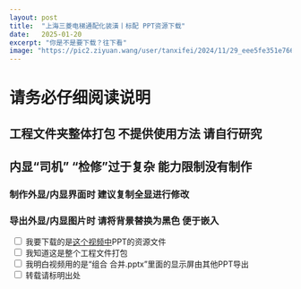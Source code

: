 ```yaml
---
layout: post
title:  "上海三菱电梯通配化装潢丨标配 PPT资源下载"
date:   2025-01-20
excerpt: "你是不是要下载？往下看"
image: "https://pic2.ziyuan.wang/user/tanxifei/2024/11/29_eee5fe351e766.jpg"
---
```


# 请务必仔细阅读说明

## 工程文件夹整体打包 不提供使用方法 请自行研究

## 内显“司机” “检修”过于复杂 能力限制没有制作

### 制作外显/内显界面时 建议复制全显进行修改

### 导出外显/内显图片时 请将背景替换为黑色 便于嵌入

<!-- 四个复选框 -->
<div id="confirmation">
    <label class="checkbox-label"><input type="checkbox" name="option" onclick="handleCheckboxClick(this)"> 我要下载的是<a href="https://www.bilibili.com/video/BV1W4cHeZErc" target="_blank">这个视频中</a>PPT的资源文件</label><br>
    <label class="checkbox-label"><input type="checkbox" name="option" onclick="handleCheckboxClick(this)"> 我知道这是整个工程文件打包</label><br>
    <label class="checkbox-label"><input type="checkbox" name="option" onclick="handleCheckboxClick(this)"> 我明白视频用的是“组合 合并.pptx”里面的显示屏由其他PPT导出</label><br>
    <label class="checkbox-label"><input type="checkbox" name="option" onclick="handleCheckboxClick(this)"> 转载请标明出处</label><br>
</div>

<!-- 跳转按钮，初始状态下是隐藏的 -->
<button id="submitButton" style="display:none;" onclick="location.href='https://dl.tanxifei.top/%E6%A8%A1%E6%8B%9F%E7%94%B5%E6%A2%AF%E7%B4%A0%E6%9D%90/%E4%B8%8A%E4%B8%89%E9%80%9A%E9%85%8D%E5%8C%96';">我要下载！</button>

<style>
/* 初始样式 */
.checkbox-label {
    padding: 5px;
    margin: 2px 0;
}

/* 已选中的样式 */
.checked-label {
    background-color: #66CCFF; /* 绿色背景 */
}
</style>

<script src="https://cdn.jsdelivr.net/npm/sweetalert2@11"></script>

<script type="text/javascript">
function handleCheckboxClick(checkbox) {
    var label = checkbox.parentElement;
    if (checkbox.checked) {
        label.classList.add('checked-label');
    } else {
        label.classList.remove('checked-label');
    }
    checkAllBoxes();
}

function checkAllBoxes() {
    var checkboxes = document.querySelectorAll('input[name="option"]');
    var button = document.getElementById('submitButton');
    var allChecked = true;
    for (var i = 0; i < checkboxes.length; i++) {
        if (!checkboxes[i].checked) {
            allChecked = false;
            break;
        }
    }

    // 更新下载按钮的状态
    button.style.display = allChecked ? 'block' : 'none';

    // 如果所有复选框都被选中，则弹出密码提示框
    if (allChecked) {
        Swal.fire({
            title: '恭喜！',
            text: '您已确认所有信息。\n下载密码:tansmec',
            icon: 'success'
        });
    }
}

window.onload = function() {
    checkAllBoxes();
}
</script>
